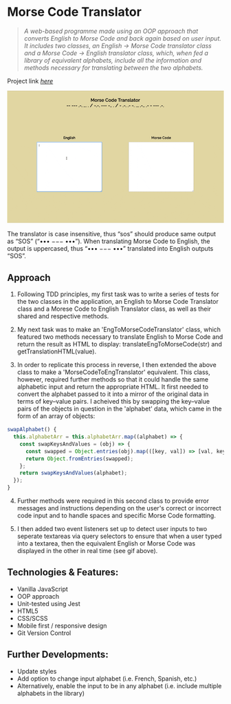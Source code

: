 # Morse Code Translator

> _A web-based programme made using an OOP approach that converts English to Morse Code and back again based on user input. It includes two classes, an English -> Morse Code translator class and a Morse Code -> English translator class, which, when fed a library of equivalent alphabets, include all the information and methods necessary for translating between the two alphabets._</br>

Project link [_here_]()

<p align="center">
  <img src="./morse-code-gif.gif" alt="morse code gif">
</p>

The translator is case insensitive, thus “sos” should produce same output as “SOS” (“••• −−− •••”). When translating Morse Code to English, the output is uppercased, thus “••• −−− •••” translated into English outputs “SOS”.

## Approach

1. Following TDD principles, my first task was to write a series of tests for the two classes in the application, an English to Morse Code Translator class and a Morese Code to English Translator class, as well as their shared and respective methods.

2. My next task was to make an 'EngToMorseCodeTranslator' class, which featured two methods necessary to translate English to Morse Code and return the result as HTML to display: translateEngToMorseCode(str) and getTranslationHTML(value).

3. In order to replicate this process in reverse, I then extended the above class to make a 'MorseCodeToEngTranslator' equivalent. This class, however, required further methods so that it could handle the same alphabetic input and return the appropriate HTML. It first needed to convert the alphabet passed to it into a mirror of the original data in terms of key–value pairs. I acheived this by swapping the key–value pairs of the objects in question in the 'alphabet' data, which came in the form of an array of objects:

```javascript
swapAlphabet() {
  this.alphabetArr = this.alphabetArr.map((alphabet) => {
    const swapKeysAndValues = (obj) => {
      const swapped = Object.entries(obj).map(([key, val]) => [val, key]);
      return Object.fromEntries(swapped);
    };
    return swapKeysAndValues(alphabet);
  });
}
```

4. Further methods were required in this second class to provide error messages and instructions depending on the user's correct or incorrect code input and to handle spaces and specific Morse Code formatting.

5. I then added two event listeners set up to detect user inputs to two seperate textareas via query selectors to ensure that when a user typed into a textarea, then the equivalent English or Morse Code was displayed in the other in real time (see gif above).

## Technologies & Features:

- Vanilla JavaScript
- OOP approach
- Unit-tested using Jest
- HTML5
- CSS/SCSS
- Mobile first / responsive design
- Git Version Control

## Further Developments:

- Update styles
- Add option to change input alphabet (i.e. French, Spanish, etc.)
- Alternatively, enable the input to be in any alphabet (i.e. include multiple alphabets in the library)
